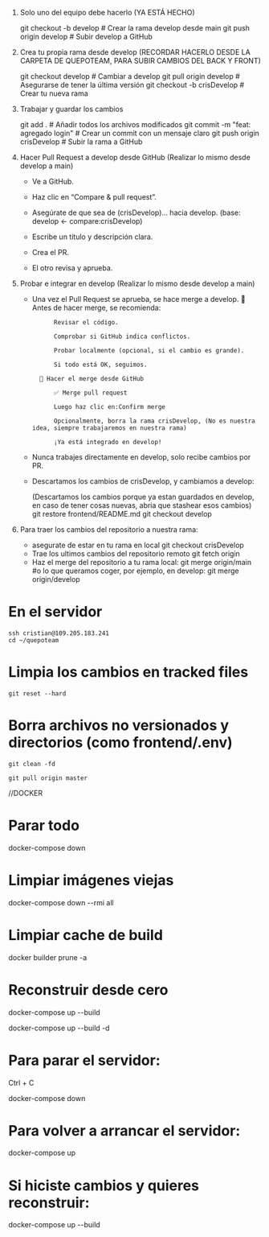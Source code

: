 1. Solo uno del equipo debe hacerlo (YA ESTÁ HECHO)

    git checkout -b develop                  # Crear la rama develop desde main
    git push origin develop                  # Subir develop a GitHub

2. Crea tu propia rama desde develop (RECORDAR HACERLO DESDE LA CARPETA DE QUEPOTEAM, PARA SUBIR CAMBIOS DEL BACK Y FRONT)

    git checkout develop                     # Cambiar a develop
    git pull origin develop                  # Asegurarse de tener la última versión
    git checkout -b crisDevelop  # Crear tu nueva rama

3. Trabajar y guardar los cambios

    git add .                                # Añadir todos los archivos modificados
    git commit -m "feat: agregado login"     # Crear un commit con un mensaje claro
    git push origin crisDevelop  # Subir la rama a GitHub

4. Hacer Pull Request a develop desde GitHub (Realizar lo mismo desde develop a main)
    - Ve a GitHub.

    - Haz clic en “Compare & pull request”.

    - Asegúrate de que sea de (crisDevelop)... hacia develop.    (base: develop  <-  compare:crisDevelop)

    - Escribe un título y descripción clara.

    - Crea el PR.

    - El otro revisa y aprueba.

5. Probar e integrar en develop (Realizar lo mismo desde develop a main)
    - Una vez el Pull Request se aprueba, se hace merge a develop.
            🧩 Antes de hacer merge, se recomienda:

                Revisar el código.

                Comprobar si GitHub indica conflictos.

                Probar localmente (opcional, si el cambio es grande).

                Si todo está OK, seguimos.

            🔁 Hacer el merge desde GitHub

                ✅ Merge pull request

                Luego haz clic en:Confirm merge

                Opcionalmente, borra la rama crisDevelop, (No es nuestra idea, siempre trabajaremos en nuestra rama)

                ¡Ya está integrado en develop!
    - Nunca trabajes directamente en develop, solo recibe cambios por PR.

    - Descartamos los cambios de crisDevelop, y cambiamos a develop:

        (Descartamos los cambios porque ya estan guardados en develop, en caso de tener cosas nuevas, abria que stashear esos cambios)
        git restore frontend/README.md
        git checkout develop

6. Para traer los cambios del repositorio a nuestra rama:
    - asegurate de estar en tu rama en local
        git checkout crisDevelop
    - Trae los ultimos cambios del repositorio remoto
        git fetch origin
    - Haz el merge del repositorio a tu rama local:
        git merge origin/main      #o lo que queramos coger, por ejemplo,  en develop: git merge origin/develop

######

# En el servidor
    ssh cristian@109.205.183.241
    cd ~/quepoteam
<!-- Eliminar tus cambios locales y archivos no versionados que bloquean el pull
Ten cuidado, esto borra TODO local que no esté en el repo remoto. -->

# Limpia los cambios en tracked files
    git reset --hard

# Borra archivos no versionados y directorios (como frontend/.env)
    git clean -fd
<!-- Ahora sí, puedes hacer pull sin problemas -->
    git pull origin master


//DOCKER
# Parar todo
docker-compose down

# Limpiar imágenes viejas
docker-compose down --rmi all

# Limpiar cache de build
docker builder prune -a

# Reconstruir desde cero
docker-compose up --build
<!--Para dejarlo corriendo en segundo plano-->
docker-compose up --build -d


######

# Para parar el servidor:
<!-- Si tienes el comando corriendo en la terminal, solo tienes que hacer: -->
Ctrl + C
<!-- Esto detiene los contenedores levantados por docker-compose up. -->

<!-- Si lo dejaste corriendo en segundo plano (con -d, modo "detached"), entonces: -->

docker-compose down
<!-- Esto detiene y elimina los contenedores, pero NO borra tus volúmenes o imágenes. -->

# Para volver a arrancar el servidor:
<!-- Si ya construiste con --build una vez, ya no necesitas hacerlo de nuevo a menos que hayas cambiado el Dockerfile u otra configuración. Puedes simplemente hacer: -->
docker-compose up

# Si hiciste cambios y quieres reconstruir:

docker-compose up --build